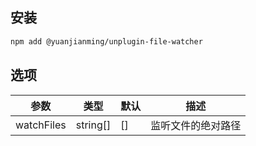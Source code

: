 
## 安装

```bash
npm add @yuanjianming/unplugin-file-watcher
```

## 选项

|  参数   | 类型  | 默认 | 描述 |
|  ----  | ----  | ---- | ---- |
| watchFiles  | string[] | [] | 监听文件的绝对路径